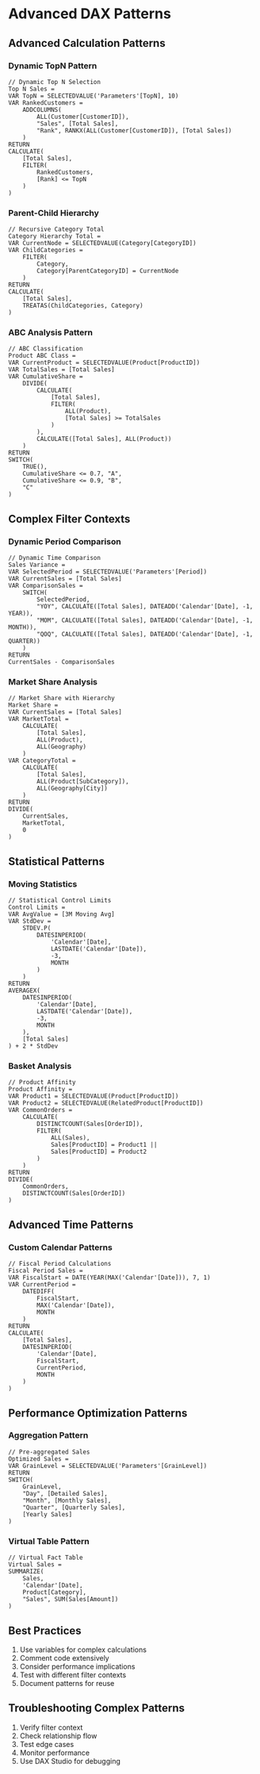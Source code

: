 # Advanced DAX Patterns

## Advanced Calculation Patterns

### Dynamic TopN Pattern
```dax
// Dynamic Top N Selection
Top N Sales = 
VAR TopN = SELECTEDVALUE('Parameters'[TopN], 10)
VAR RankedCustomers = 
    ADDCOLUMNS(
        ALL(Customer[CustomerID]),
        "Sales", [Total Sales],
        "Rank", RANKX(ALL(Customer[CustomerID]), [Total Sales])
    )
RETURN
CALCULATE(
    [Total Sales],
    FILTER(
        RankedCustomers,
        [Rank] <= TopN
    )
)
```

### Parent-Child Hierarchy
```dax
// Recursive Category Total
Category Hierarchy Total = 
VAR CurrentNode = SELECTEDVALUE(Category[CategoryID])
VAR ChildCategories = 
    FILTER(
        Category,
        Category[ParentCategoryID] = CurrentNode
    )
RETURN
CALCULATE(
    [Total Sales],
    TREATAS(ChildCategories, Category)
)
```

### ABC Analysis Pattern
```dax
// ABC Classification
Product ABC Class = 
VAR CurrentProduct = SELECTEDVALUE(Product[ProductID])
VAR TotalSales = [Total Sales]
VAR CumulativeShare = 
    DIVIDE(
        CALCULATE(
            [Total Sales],
            FILTER(
                ALL(Product),
                [Total Sales] >= TotalSales
            )
        ),
        CALCULATE([Total Sales], ALL(Product))
    )
RETURN
SWITCH(
    TRUE(),
    CumulativeShare <= 0.7, "A",
    CumulativeShare <= 0.9, "B",
    "C"
)
```

## Complex Filter Contexts

### Dynamic Period Comparison
```dax
// Dynamic Time Comparison
Sales Variance = 
VAR SelectedPeriod = SELECTEDVALUE('Parameters'[Period])
VAR CurrentSales = [Total Sales]
VAR ComparisonSales = 
    SWITCH(
        SelectedPeriod,
        "YOY", CALCULATE([Total Sales], DATEADD('Calendar'[Date], -1, YEAR)),
        "MOM", CALCULATE([Total Sales], DATEADD('Calendar'[Date], -1, MONTH)),
        "QOQ", CALCULATE([Total Sales], DATEADD('Calendar'[Date], -1, QUARTER))
    )
RETURN
CurrentSales - ComparisonSales
```

### Market Share Analysis
```dax
// Market Share with Hierarchy
Market Share = 
VAR CurrentSales = [Total Sales]
VAR MarketTotal = 
    CALCULATE(
        [Total Sales],
        ALL(Product),
        ALL(Geography)
    )
VAR CategoryTotal = 
    CALCULATE(
        [Total Sales],
        ALL(Product[SubCategory]),
        ALL(Geography[City])
    )
RETURN
DIVIDE(
    CurrentSales,
    MarketTotal,
    0
)
```

## Statistical Patterns

### Moving Statistics
```dax
// Statistical Control Limits
Control Limits = 
VAR AvgValue = [3M Moving Avg]
VAR StdDev = 
    STDEV.P(
        DATESINPERIOD(
            'Calendar'[Date],
            LASTDATE('Calendar'[Date]),
            -3,
            MONTH
        )
    )
RETURN
AVERAGEX(
    DATESINPERIOD(
        'Calendar'[Date],
        LASTDATE('Calendar'[Date]),
        -3,
        MONTH
    ),
    [Total Sales]
) + 2 * StdDev
```

### Basket Analysis
```dax
// Product Affinity
Product Affinity = 
VAR Product1 = SELECTEDVALUE(Product[ProductID])
VAR Product2 = SELECTEDVALUE(RelatedProduct[ProductID])
VAR CommonOrders = 
    CALCULATE(
        DISTINCTCOUNT(Sales[OrderID]),
        FILTER(
            ALL(Sales),
            Sales[ProductID] = Product1 ||
            Sales[ProductID] = Product2
        )
    )
RETURN
DIVIDE(
    CommonOrders,
    DISTINCTCOUNT(Sales[OrderID])
)
```

## Advanced Time Patterns

### Custom Calendar Patterns
```dax
// Fiscal Period Calculations
Fiscal Period Sales = 
VAR FiscalStart = DATE(YEAR(MAX('Calendar'[Date])), 7, 1)
VAR CurrentPeriod = 
    DATEDIFF(
        FiscalStart,
        MAX('Calendar'[Date]),
        MONTH
    )
RETURN
CALCULATE(
    [Total Sales],
    DATESINPERIOD(
        'Calendar'[Date],
        FiscalStart,
        CurrentPeriod,
        MONTH
    )
)
```

## Performance Optimization Patterns

### Aggregation Pattern
```dax
// Pre-aggregated Sales
Optimized Sales = 
VAR GrainLevel = SELECTEDVALUE('Parameters'[GrainLevel])
RETURN
SWITCH(
    GrainLevel,
    "Day", [Detailed Sales],
    "Month", [Monthly Sales],
    "Quarter", [Quarterly Sales],
    [Yearly Sales]
)
```

### Virtual Table Pattern
```dax
// Virtual Fact Table
Virtual Sales = 
SUMMARIZE(
    Sales,
    'Calendar'[Date],
    Product[Category],
    "Sales", SUM(Sales[Amount])
)
```

## Best Practices
1. Use variables for complex calculations
2. Comment code extensively
3. Consider performance implications
4. Test with different filter contexts
5. Document patterns for reuse

## Troubleshooting Complex Patterns
1. Verify filter context
2. Check relationship flow
3. Test edge cases
4. Monitor performance
5. Use DAX Studio for debugging
